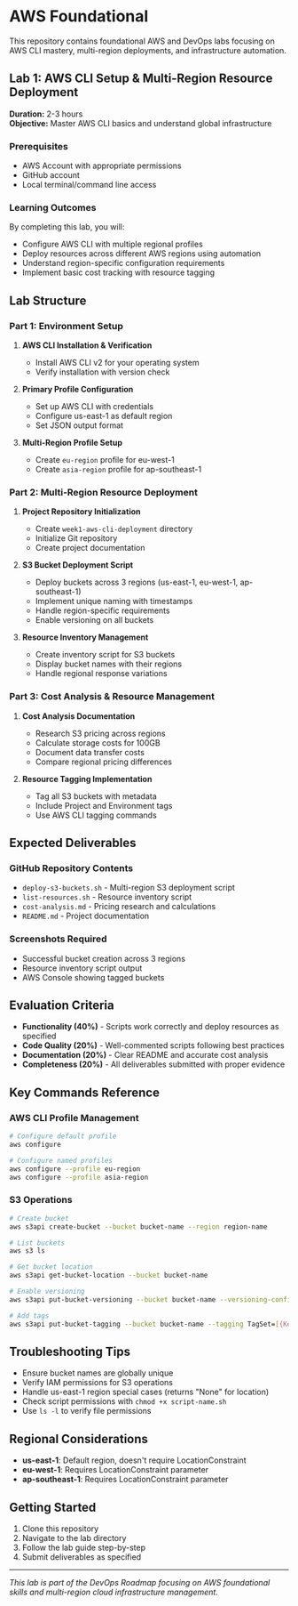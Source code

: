 # AWS Foundational

This repository contains foundational AWS and DevOps labs focusing on AWS CLI mastery, multi-region deployments, and infrastructure automation.

## Lab 1: AWS CLI Setup & Multi-Region Resource Deployment

**Duration:** 2-3 hours  
**Objective:** Master AWS CLI basics and understand global infrastructure

### Prerequisites
- AWS Account with appropriate permissions
- GitHub account
- Local terminal/command line access

### Learning Outcomes
By completing this lab, you will:
- Configure AWS CLI with multiple regional profiles
- Deploy resources across different AWS regions using automation
- Understand region-specific configuration requirements
- Implement basic cost tracking with resource tagging

## Lab Structure

### Part 1: Environment Setup
1. **AWS CLI Installation & Verification**
   - Install AWS CLI v2 for your operating system
   - Verify installation with version check
   
2. **Primary Profile Configuration**
   - Set up AWS CLI with credentials
   - Configure us-east-1 as default region
   - Set JSON output format

3. **Multi-Region Profile Setup**
   - Create `eu-region` profile for eu-west-1
   - Create `asia-region` profile for ap-southeast-1

### Part 2: Multi-Region Resource Deployment
1. **Project Repository Initialization**
   - Create `week1-aws-cli-deployment` directory
   - Initialize Git repository
   - Create project documentation

2. **S3 Bucket Deployment Script**
   - Deploy buckets across 3 regions (us-east-1, eu-west-1, ap-southeast-1)
   - Implement unique naming with timestamps
   - Handle region-specific requirements
   - Enable versioning on all buckets

3. **Resource Inventory Management**
   - Create inventory script for S3 buckets
   - Display bucket names with their regions
   - Handle regional response variations

### Part 3: Cost Analysis & Resource Management
1. **Cost Analysis Documentation**
   - Research S3 pricing across regions
   - Calculate storage costs for 100GB
   - Document data transfer costs
   - Compare regional pricing differences

2. **Resource Tagging Implementation**
   - Tag all S3 buckets with metadata
   - Include Project and Environment tags
   - Use AWS CLI tagging commands

## Expected Deliverables

### GitHub Repository Contents
- `deploy-s3-buckets.sh` - Multi-region S3 deployment script
- `list-resources.sh` - Resource inventory script
- `cost-analysis.md` - Pricing research and calculations
- `README.md` - Project documentation

### Screenshots Required
- Successful bucket creation across 3 regions
- Resource inventory script output
- AWS Console showing tagged buckets

## Evaluation Criteria
- **Functionality (40%)** - Scripts work correctly and deploy resources as specified
- **Code Quality (20%)** - Well-commented scripts following best practices
- **Documentation (20%)** - Clear README and accurate cost analysis
- **Completeness (20%)** - All deliverables submitted with proper evidence

## Key Commands Reference

### AWS CLI Profile Management
```bash
# Configure default profile
aws configure

# Configure named profiles
aws configure --profile eu-region
aws configure --profile asia-region
```

### S3 Operations
```bash
# Create bucket
aws s3api create-bucket --bucket bucket-name --region region-name

# List buckets
aws s3 ls

# Get bucket location
aws s3api get-bucket-location --bucket bucket-name

# Enable versioning
aws s3api put-bucket-versioning --bucket bucket-name --versioning-configuration Status=Enabled

# Add tags
aws s3api put-bucket-tagging --bucket bucket-name --tagging TagSet=[{Key=Project,Value=DevOps},{Key=Environment,Value=Lab}]
```

## Troubleshooting Tips
- Ensure bucket names are globally unique
- Verify IAM permissions for S3 operations
- Handle us-east-1 region special cases (returns "None" for location)
- Check script permissions with `chmod +x script-name.sh`
- Use `ls -l` to verify file permissions

## Regional Considerations
- **us-east-1**: Default region, doesn't require LocationConstraint
- **eu-west-1**: Requires LocationConstraint parameter
- **ap-southeast-1**: Requires LocationConstraint parameter

## Getting Started
1. Clone this repository
2. Navigate to the lab directory
3. Follow the lab guide step-by-step
4. Submit deliverables as specified

---

*This lab is part of the DevOps Roadmap focusing on AWS foundational skills and multi-region cloud infrastructure management.*
